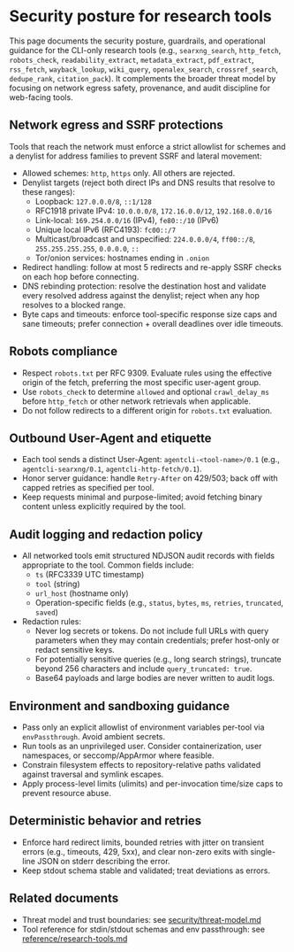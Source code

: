 # Security posture for research tools

This page documents the security posture, guardrails, and operational guidance for the CLI-only research tools (e.g., `searxng_search`, `http_fetch`, `robots_check`, `readability_extract`, `metadata_extract`, `pdf_extract`, `rss_fetch`, `wayback_lookup`, `wiki_query`, `openalex_search`, `crossref_search`, `dedupe_rank`, `citation_pack`). It complements the broader threat model by focusing on network egress safety, provenance, and audit discipline for web-facing tools.

## Network egress and SSRF protections

Tools that reach the network must enforce a strict allowlist for schemes and a denylist for address families to prevent SSRF and lateral movement:

- Allowed schemes: `http`, `https` only. All others are rejected.
- Denylist targets (reject both direct IPs and DNS results that resolve to these ranges):
  - Loopback: `127.0.0.0/8`, `::1/128`
  - RFC1918 private IPv4: `10.0.0.0/8`, `172.16.0.0/12`, `192.168.0.0/16`
  - Link-local: `169.254.0.0/16` (IPv4), `fe80::/10` (IPv6)
  - Unique local IPv6 (RFC4193): `fc00::/7`
  - Multicast/broadcast and unspecified: `224.0.0.0/4`, `ff00::/8`, `255.255.255.255`, `0.0.0.0`, `::`
  - Tor/onion services: hostnames ending in `.onion`
- Redirect handling: follow at most 5 redirects and re-apply SSRF checks on each hop before connecting.
- DNS rebinding protection: resolve the destination host and validate every resolved address against the denylist; reject when any hop resolves to a blocked range.
- Byte caps and timeouts: enforce tool-specific response size caps and sane timeouts; prefer connection + overall deadlines over idle timeouts.

## Robots compliance

- Respect `robots.txt` per RFC 9309. Evaluate rules using the effective origin of the fetch, preferring the most specific user-agent group.
- Use `robots_check` to determine `allowed` and optional `crawl_delay_ms` before `http_fetch` or other network retrievals when applicable.
- Do not follow redirects to a different origin for `robots.txt` evaluation.

## Outbound User-Agent and etiquette

- Each tool sends a distinct User-Agent: `agentcli-<tool-name>/0.1` (e.g., `agentcli-searxng/0.1`, `agentcli-http-fetch/0.1`).
- Honor server guidance: handle `Retry-After` on 429/503; back off with capped retries as specified per tool.
- Keep requests minimal and purpose-limited; avoid fetching binary content unless explicitly required by the tool.

## Audit logging and redaction policy

- All networked tools emit structured NDJSON audit records with fields appropriate to the tool. Common fields include:
  - `ts` (RFC3339 UTC timestamp)
  - `tool` (string)
  - `url_host` (hostname only)
  - Operation-specific fields (e.g., `status`, `bytes`, `ms`, `retries`, `truncated`, `saved`)
- Redaction rules:
  - Never log secrets or tokens. Do not include full URLs with query parameters when they may contain credentials; prefer host-only or redact sensitive keys.
  - For potentially sensitive queries (e.g., long search strings), truncate beyond 256 characters and include `query_truncated: true`.
  - Base64 payloads and large bodies are never written to audit logs.

## Environment and sandboxing guidance

- Pass only an explicit allowlist of environment variables per-tool via `envPassthrough`. Avoid ambient secrets.
- Run tools as an unprivileged user. Consider containerization, user namespaces, or seccomp/AppArmor where feasible.
- Constrain filesystem effects to repository-relative paths validated against traversal and symlink escapes.
- Apply process-level limits (ulimits) and per-invocation time/size caps to prevent resource abuse.

## Deterministic behavior and retries

- Enforce hard redirect limits, bounded retries with jitter on transient errors (e.g., timeouts, 429, 5xx), and clear non-zero exits with single-line JSON on stderr describing the error.
- Keep stdout schema stable and validated; treat deviations as errors.

## Related documents

- Threat model and trust boundaries: see [security/threat-model.md](threat-model.md)
- Tool reference for stdin/stdout schemas and env passthrough: see [reference/research-tools.md](../reference/research-tools.md)
